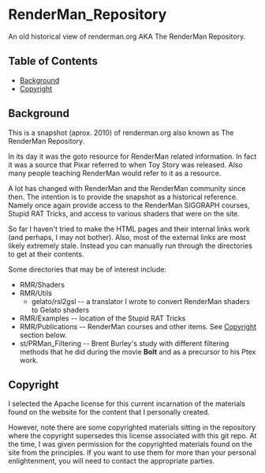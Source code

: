 # RenderMan_Repository
An old historical view of renderman.org AKA The RenderMan Repository.

## Table of Contents
* [Background](#background)
* [Copyright](#copyright)

## Background
This is a snapshot (aprox. 2010) of renderman.org  also known as The RenderMan Repository.

In its day it was the goto resource for RenderMan related information.  In fact it was a source that Pixar referred to when Toy Story was released.  Also many people teaching RenderMan would refer to it as a resource.

A lot has changed with RenderMan and the RenderMan community since then.  The intention is to provide the snapshot as a historical reference.  Namely once again provide access to the RenderMan SIGGRAPH courses, Stupid RAT Tricks, and access to various shaders that were on the site.

So far I haven't tried to make the HTML pages and their internal links work (and perhaps, I may not bother).  Also, most of the external links are most likely extremely stale.  Instead you can manually run through the directories to get at their contents.

Some directories that may be of interest include:

* RMR/Shaders
* RMR/Utils 
  * gelato/rsl2gsl -- a translator I wrote to convert RenderMan shaders to Gelato shaders
* RMR/Examples -- location of the Stupid RAT Tricks 
* RMR/Publications -- RenderMan courses and other items. See [Copyright](#copyright) section below.
* st/PRMan_Filtering  -- Brent Burley's study with different filtering methods that he did during the movie **Bolt** and as a precursor to his Ptex work.

## Copyright

I selected the Apache license for this current incarnation of the materials found on the website for the content that I personally created.

However, note there are some copyrighted materials sitting in the repository where the copyright supersedes this license associated with this git repo.  At the time, I was given permission for the copyrighted materials found on the site from the principles.  If you want to use them for more than your personal enlightenment, you will need to contact the appropriate parties.
